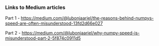 ### Links to Medium articles

Part 1 - https://medium.com/@lubonjaariel/the-reasons-behind-numpys-speed-are-often-misunderstood-13fd2d66e027

Part 2 - https://medium.com/@lubonjaariel/why-numpy-speed-is-misunderstood-part-2-5f874c0911d5
